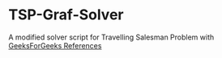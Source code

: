 # TSP-Graf-Solver

A modified solver script for Travelling Salesman Problem with [GeeksForGeeks References](https://www.geeksforgeeks.org/traveling-salesman-problem-tsp-implementation/)
